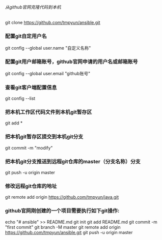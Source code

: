 
###### 从github官网克隆代码到本机
git clone https://github.com/tmpyun/ansible.git

### 配置git自定用户名
git config --global user.name "自定义名称"

### 配置git用户邮箱账号，github官网申请的用户名或邮箱账号
git config --global user.email "github账号"

### 查看git客户端配置信息
git config --list

### 把本机工作区代码文件到本机git暂存区
git add * 

### 把本机git暂存区提交到本机git分支
git commit -m "modify"

### 把本机git分支推送到远程git仓库的master（分支名称）分支
git push -u origin master

### 修改远程git仓库的地址
git remote add origin https://github.com/tmpyun/java.git





### github官网刚创建的一个项目需要执行如下git操作:
echo "# ansible" >> README.md
git init
git add README.md
git commit -m "first commit"
git branch -M master
git remote add origin https://github.com/tmpyun/ansible.git
git push -u origin master

